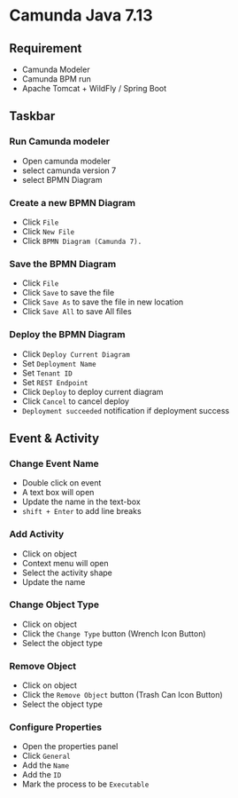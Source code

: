 # Camunda Java 7.13

## Requirement
- Camunda Modeler
- Camunda BPM run
- Apache Tomcat + WildFly / Spring Boot

## Taskbar

### Run Camunda modeler
- Open camunda modeler
- select camunda version 7
- select BPMN Diagram

### Create a new BPMN Diagram
- Click `File`
- Click `New File`
- Click `BPMN Diagram (Camunda 7).`

### Save the BPMN Diagram
- Click `File`
- Click `Save` to save the file
- Click `Save As` to save the file in new location
- Click `Save All` to save All files

### Deploy the BPMN Diagram
- Click `Deploy Current Diagram`
- Set `Deployment Name`
- Set `Tenant ID`
- Set `REST Endpoint`
- Click `Deploy` to deploy current diagram
- Click `Cancel` to cancel deploy
- `Deployment succeeded` notification if deployment success

## Event & Activity

### Change Event Name
- Double click on event
- A text box will open
- Update the name in the text-box
- `shift + Enter` to add line breaks

### Add Activity
- Click on object
- Context menu will open
- Select the activity shape
- Update the name

### Change Object Type
- Click on object
- Click the `Change Type` button (Wrench Icon Button)
- Select the object type

### Remove Object
- Click on object
- Click the `Remove Object` button (Trash Can Icon Button)
- Select the object type

### Configure Properties
- Open the properties panel
- Click `General`
- Add the `Name`
- Add the `ID`
- Mark the process to be `Executable`
